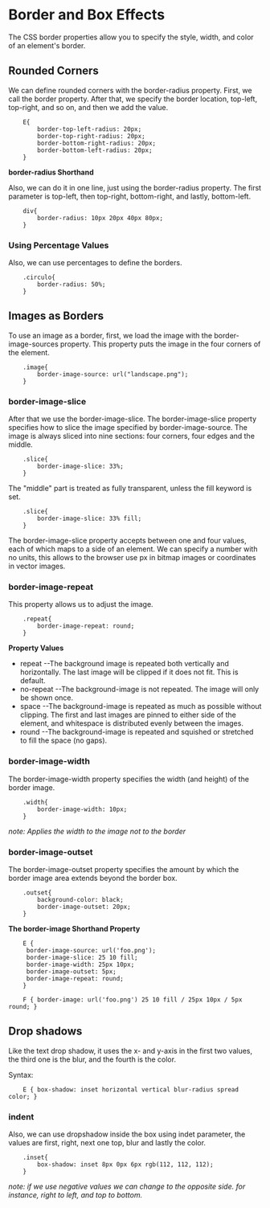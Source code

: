 # Border and Box Effects

The CSS border properties allow you to specify the style, width, and color of an element's border.

## Rounded Corners

We can define rounded corners with the border-radius property. First, we call the border property. After that, we specify the border location, top-left, top-right, and so on, and then we add the value.

```
	E{
		border-top-left-radius: 20px;
 		border-top-right-radius: 20px;
		border-bottom-right-radius: 20px;
		border-bottom-left-radius: 20px;
	}
```

**border-radius Shorthand**

Also, we can do it in one line, just using the border-radius property. The first parameter is top-left, then top-right, bottom-right, and lastly, bottom-left.

```
	div{ 
		border-radius: 10px 20px 40px 80px;
	}
```

### Using Percentage Values

Also, we can use percentages to define the borders.

```
	.circulo{
		border-radius: 50%;
	}
```

## Images as Borders

To use an image as a border, first, we load the image with the border-image-sources property. This property puts the image in the four corners of the element.

```
	.image{
		border-image-source: url("landscape.png");
	}
```

### border-image-slice

After that we use the border-image-slice. The border-image-slice property specifies how to slice the image specified by border-image-source. The image is always sliced into nine sections: four corners, four edges and the middle.

```
	.slice{
		border-image-slice: 33%;
	}
```

The "middle" part is treated as fully transparent, unless the fill keyword is set.

```
	.slice{
		border-image-slice: 33% fill;
	}
```

The border-image-slice property accepts between one and four values, each of which maps to a side of an element. We can specify a number with no units, this allows to the browser use px in bitmap images or coordinates in vector images.


### border-image-repeat

This property allows us to adjust the image.

```
	.repeat{
		border-image-repeat: round;
	}
```

**Property Values**

- repeat 		--The background image is repeated both vertically and horizontally.  The last image will be clipped if it does not fit. This is default.
- no-repeat		--The background-image is not repeated. The image will only be shown once.
- space			--The background-image is repeated as much as possible without clipping. The first and last images are pinned to either side of the element, and whitespace is distributed evenly between the images.
- round			--The background-image is repeated and squished or stretched to fill the space (no gaps).


### border-image-width 

The border-image-width property specifies the width (and height) of the border image.

```
	.width{
		border-image-width: 10px;
	}
```

*note: Applies the width to the image not to the border*


### border-image-outset
 
The border-image-outset property specifies the amount by which the border image area extends beyond the border box.

```
	.outset{
		background-color: black;
		border-image-outset: 20px;
	}
```

**The border-image Shorthand Property**

```
	E {
	 border-image-source: url('foo.png');
	 border-image-slice: 25 10 fill;
	 border-image-width: 25px 10px;
	 border-image-outset: 5px;
	 border-image-repeat: round;
	}

	F { border-image: url('foo.png') 25 10 fill / 25px 10px / 5px round; }
```

## Drop shadows

Like the text drop shadow, it uses the x- and y-axis in the first two values, the third one is the blur, and the fourth is the color.

Syntax:
```
	E { box-shadow: inset horizontal vertical blur-radius spread color; }
```

### indent

Also, we can use dropshadow inside the box using indet parameter, the values are first, right, next one top, blur and lastly the color. 

```
	.inset{
		box-shadow: inset 8px 0px 6px rgb(112, 112, 112);
	}
```

*note: if we use negative values we can change to the opposite side. for instance, right to left, and top to bottom.*